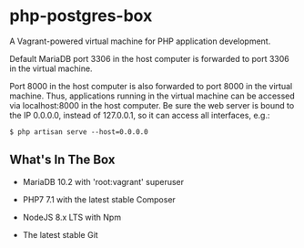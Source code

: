 # php-postgres-box

A Vagrant-powered virtual machine for PHP application development.

Default MariaDB port 3306 in the host computer is forwarded to port 3306 in the virtual machine.

Port 8000 in the host computer is also forwarded to port 8000 in the virtual machine. Thus, applications running in the virtual machine can be accessed via localhost:8000 in the host computer. Be sure the web server is bound to the IP 0.0.0.0, instead of 127.0.0.1, so it can access all interfaces, e.g.:

    $ php artisan serve --host=0.0.0.0

## What's In The Box

* MariaDB 10.2 with 'root:vagrant' superuser

* PHP7 7.1 with the latest stable Composer

* NodeJS 8.x LTS with Npm

* The latest stable Git
